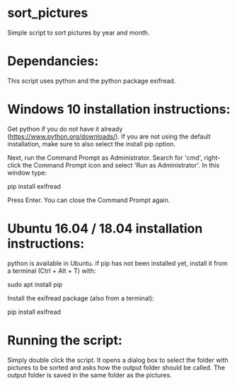 # sort_pictures
Simple script to sort pictures by year and month.

# Dependancies:
This script uses python and the python package exifread. 

# Windows 10 installation instructions:
Get python if you do not have it already (https://www.python.org/downloads/).
If you are not using the default installation, make sure to also select the install pip option.

Next, run the Command Prompt as Administrator. 
Search for 'cmd', right-click the Command Prompt icon and select 'Run as Administrator'.
In this window type:

 pip install exifread
 
Press Enter. 
You can close the Command Prompt again.

# Ubuntu 16.04 / 18.04 installation instructions:
python is available in Ubuntu. 
if pip has not been installed yet, install it from a terminal (Ctrl + Alt + T) with: 

 sudo apt install pip

Install the exifread package (also from a terminal):

 pip install exifread
 
# Running the script:
Simply double click the script. It opens a dialog box to select the folder with pictures to be sorted and asks how the output folder should be called. The output folder is saved in the same folder as the pictures.
